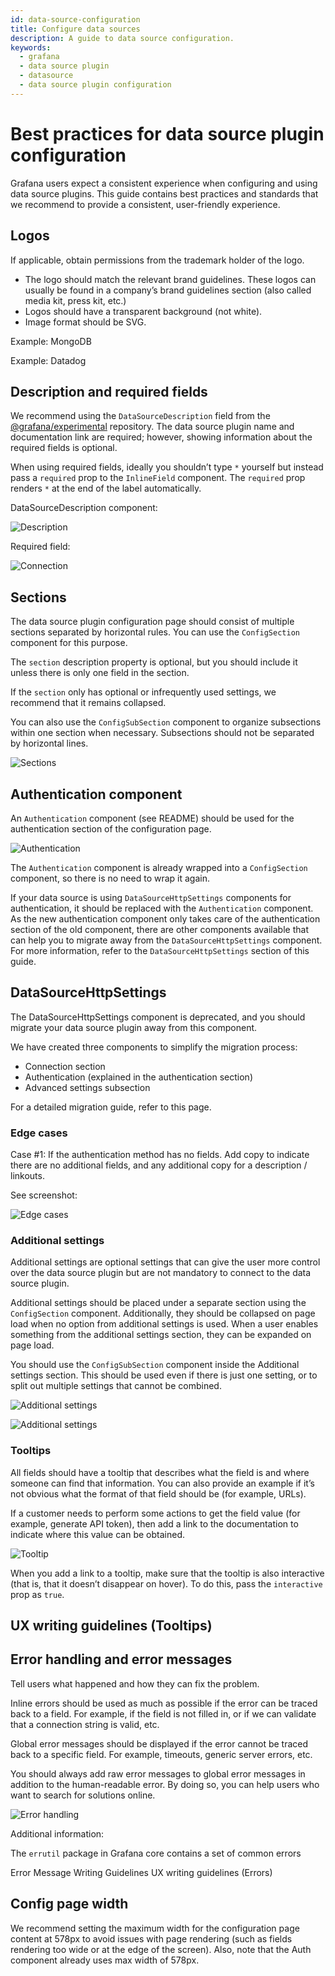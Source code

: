 ```yaml
---
id: data-source-configuration
title: Configure data sources
description: A guide to data source configuration.
keywords:
  - grafana
  - data source plugin
  - datasource
  - data source plugin configuration
---
```


# Best practices for data source plugin configuration

Grafana users expect a consistent experience when configuring and using data source plugins. This guide contains best practices and standards that we recommend to provide a consistent, user-friendly experience.

## Logos

If applicable, obtain permissions from the trademark holder of the logo.

- The logo should match the relevant brand guidelines. These logos can usually be found in a company’s brand guidelines section (also called media kit, press kit, etc.)
- Logos should have a transparent background (not white).
- Image format should be SVG.

Example: MongoDB

Example: Datadog

## Description and required fields

We recommend using the `DataSourceDescription` field from the [@grafana/experimental](https://github.com/grafana/grafana-experimental) repository. The data source plugin name and documentation link are required; however, showing information about the required fields is optional.

When using required fields, ideally you shouldn’t type `*` yourself but instead pass a `required` prop to the `InlineField` component. The `required` prop renders `*` at the end of the label automatically.

DataSourceDescription component:

![Description](/img/data-source-config/config-data-source-description.png)

Required field:

![Connection](/img/data-source-config/config-connection.png)

## Sections

The data source plugin configuration page should consist of multiple sections separated by horizontal rules. You can use the `ConfigSection` component for this purpose.

The `section` description property is optional, but you should include it unless there is only one field in the section.

If the `section` only has optional or infrequently used settings, we recommend that it remains collapsed.

You can also use the `ConfigSubSection` component to organize subsections within one section when necessary. Subsections should not be separated by horizontal lines.

![Sections](/img/data-source-config/config-sections.png)

## Authentication component

An `Authentication` component (see README) should be used for the authentication section of the configuration page.

![Authentication](/img/data-source-config/config-authentication.png)

The `Authentication` component is already wrapped into a `ConfigSection` component, so there is no need to wrap it again.

If your data source is using `DataSourceHttpSettings` components for authentication, it should be replaced with the `Authentication` component. As the new authentication component only takes care of the authentication section of the old component, there are other components available that can help you to migrate away from the `DataSourceHttpSettings` component. For more information, refer to the `DataSourceHttpSettings` section of this guide.

## DataSourceHttpSettings

The DataSourceHttpSettings component is deprecated, and you should migrate your data source plugin away from this component.

We have created three components to simplify the migration process:

- Connection section
- Authentication (explained in the authentication section)
- Advanced settings subsection

For a detailed migration guide, refer to this page.

### Edge cases

Case #1: If the authentication method has no fields. Add copy to indicate there are no additional fields, and any additional copy for a description / linkouts.

See screenshot:

![Edge cases](/img/data-source-config/config-authentication-component.png)

### Additional settings

Additional settings are optional settings that can give the user more control over the data source plugin but are not mandatory to connect to the data source plugin.

Additional settings should be placed under a separate section using the `ConfigSection` component. Additionally, they should be collapsed on page load when no option from additional settings is used. When a user enables something from the additional settings section, they can be expanded on page load.

You should use the `ConfigSubSection` component inside the Additional settings section. This should be used even if there is just one setting, or to split out multiple settings that cannot be combined.

![Additional settings](/img/data-source-config/config-additional-settings.png)

![Additional settings](/img/data-source-config/config-additional-settings-proxy.png)

### Tooltips

All fields should have a tooltip that describes what the field is and where someone can find that information. You can also provide an example if it’s not obvious what the format of that field should be (for example, URLs).

If a customer needs to perform some actions to get the field value (for example, generate API token), then add a link to the documentation to indicate where this value can be obtained.

![Tooltip](/img/data-source-config/config-tooltips.png)

When you add a link to a tooltip, make sure that the tooltip is also interactive (that is, that it doesn’t disappear on hover). To do this, pass the `interactive` prop as `true`.

## UX writing guidelines (Tooltips)

## Error handling and error messages

Tell users what happened and how they can fix the problem.

Inline errors should be used as much as possible if the error can be traced back to a field. For example, if the field is not filled in, or if we can validate that a connection string is valid, etc.

Global error messages should be displayed if the error cannot be traced back to a specific field. For example, timeouts, generic server errors, etc.

You should always add raw error messages to global error messages in addition to the human-readable error. By doing so, you can help users who want to search for solutions online.

![Error handling](/img/data-source-config/config-error-handling.png)

Additional information:

The `errutil` package in Grafana core contains a set of common errors

Error Message Writing Guidelines
UX writing guidelines (Errors)

## Config page width

We recommend setting the maximum width for the configuration page content at 578px to avoid issues with page rendering (such as fields rendering too wide or at the edge of the screen). Also, note that the Auth component already uses max width of 578px.
